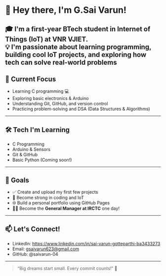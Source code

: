 # 👋 Hey there, I'm G.Sai Varun!

🎓 I'm a first-year BTech student in **Internet of Things (IoT)** at VNR VJIET.  
💡 I'm passionate about learning programming, building cool IoT projects, and exploring how tech can solve real-world problems
---
## 🔭 Current Focus
- Learning C programming 💻
- Exploring basic electronics & Arduino
- Understanding Git, GitHub, and version control
- Practicing problem-solving and DSA (Data Structures & Algorithms)
---
## 🛠️ Tech I'm Learning
- C Programming
- Arduino & Sensors
- Git & GitHub
- Basic Python (Coming soon!)
---
## 🌱 Goals
- ✅ Create and upload my first few projects
- 🎯 Become strong in coding and IoT
- 🌐 Build a personal portfolio using GitHub Pages
- 👨‍💼 Become the **General Manager at IRCTC** one day!
---
## 📫 Let's Connect!
- LinkedIn: https://www.linkedin.com/in/sai-varun-gotteparthi-ba3433273
- Email: gsaivarun623@gmail.com
- GitHub: @saivarun-04
---
> “Big dreams start small. Every commit counts!” 🚀

<!---
saivarun-04/saivarun-04 is a ✨ special ✨ repository because its `README.md` (this file) appears on your GitHub profile.
You can click the Preview link to take a look at your changes.
--->
